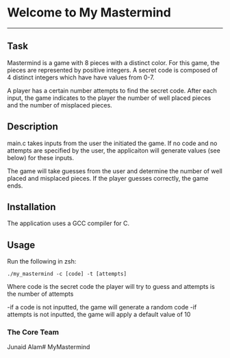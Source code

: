 # Welcome to My Mastermind
***

## Task
Mastermind is a game with 8 pieces with a distinct color. For this game, the pieces are represented by positive integers. A secret code is composed of 4 distinct integers which have have values from 0-7.

A player has a certain number attempts to find the secret code. After each input, the game indicates to the player the number of well placed pieces and the number of misplaced pieces.

## Description
main.c takes inputs from the user the initiated the game. If no code and no attempts are specified by the user, the applicaiton will generate values (see below) for these inputs.

The game will take guesses from the user and determine the number of well placed and misplaced pieces. If the player guesses correctly, the game ends. 

## Installation
The application uses a GCC compiler for C. 

## Usage
Run the following in zsh:

```
./my_mastermind -c [code] -t [attempts]
```
Where code is the secret code the player will try to guess and attempts is the number of attempts

-if a code is not inputted, the game will generate a random code
-if attempts is not inputted, the game will apply a default value of 10


### The Core Team
Junaid Alam#   M y M a s t e r m i n d  
 